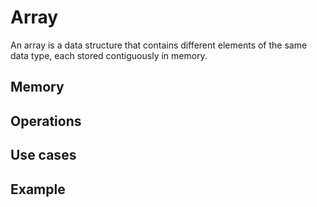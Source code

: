 <h1> Array </h1>
<p1> An array is a data structure that contains different elements of the same data type, each stored contiguously in memory.</p1>
<h2> Memory </h2>
<h2>Operations</h2>
<h2>Use cases</h2>
<h2>Example</h2>
